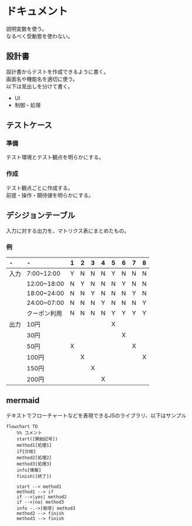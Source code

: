 # ドキュメント

説明変数を使う。  
なるべく受動態を使わない。

## 設計書
設計書からテストを作成できるように書く。  
画面名や機能名を適切に使う。  
以下は見出しを分けて書く。
* UI
* 制御・処理

## テストケース
### 準備
テスト環境とテスト観点を明らかにする。  

### 作成
テスト観点ごとに作成する。  
前提・操作・期待値を明らかにする。

## デシジョンテーブル
入力に対する出力を、マトリクス表にまとめたもの。

### 例
|-|-|1|2|3|4|5|6|7|8|
|:--|:--|:-:|:-:|:-:|:-:|:-:|:-:|:-:|:-:|
|入力|7:00~12:00|Y|N|N|N|Y|N|N|N|
||12:00~18:00|N|Y|N|N|N|Y|N|N|
||18:00~24:00|N|N|Y|N|N|N|Y|N|
||24:00~07:00|N|N|N|Y|N|N|N|Y|
||クーポン利用|N|N|N|N|Y|Y|Y|Y|
|出力|10円|||||X||||
||30円||||||X|||
||50円|X||||||X||
||100円||X||||||X|
||150円|||X||||||
||200円||||X|||||

## mermaid
テキストでフローチャートなどを表現できるJSのライブラリ、以下はサンプル
```mermaid
flowchart TD
    %% コメント
    start([開始記号])
    method1[処理1]
    if{分岐}
    method2[処理2]
    method3[処理3]
    info[情報]
    finish([終了])

    start --> method1
    method1 --> if
    if -->|yes| method2
    if -->|no| method3
    info -.->|取得| method3
    method2 --> finish
    method3 --> finish
```